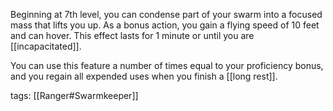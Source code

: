 Beginning at 7th level, you can condense part of your swarm into a focused mass that lifts you up. As a bonus action, you gain a flying speed of 10 feet and can hover. This effect lasts for 1 minute or until you are [[incapacitated]].

You can use this feature a number of times equal to your proficiency bonus, and you regain all expended uses when you finish a [[long rest]].

tags: [[Ranger#Swarmkeeper]]